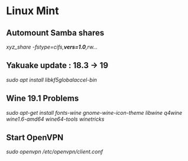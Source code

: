 # Linux Mint

## Automount Samba shares 

*xyz_share                -fstype=cifs,**vers=1.0**,rw...*

## Yakuake update : 18.3 -> 19

*sudo apt install libkf5globalaccel-bin*


## Wine 19.1 Problems

*sudo apt-get install fonts-wine gnome-wine-icon-theme libwine q4wine  wine1.6-amd64 wine64-tools winetricks*

## Start OpenVPN

*sudo openvpn /etc/openvpn/client.conf*
